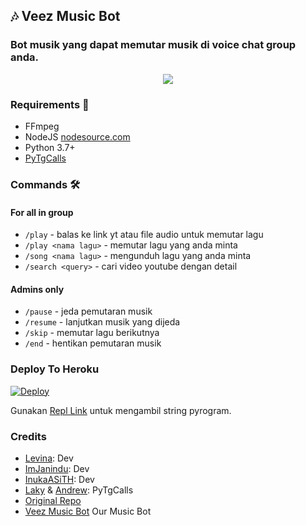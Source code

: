 <h2 align="centre">🎶 Veez Music Bot</h2>

### Bot musik yang dapat memutar musik di voice chat group anda.

<p align="center">
  <img src="https://telegra.ph/file/8bf3d62837cb59c3f8e7f.png">
</p>

<h3>Requirements 📝</h3>

- FFmpeg
- NodeJS [nodesource.com](https://nodesource.com/)
- Python 3.7+
- [PyTgCalls](https://github.com/pytgcalls/pytgcalls)

### Commands 🛠
#### For all in group
- `/play` - balas ke link yt atau file audio untuk memutar lagu
- `/play <nama lagu>` - memutar lagu yang anda minta
- `/song <nama lagu>` - mengunduh lagu yang anda minta
- `/search <query>` - cari video youtube dengan detail

#### Admins only
- `/pause` - jeda pemutaran musik
- `/resume` - lanjutkan musik yang dijeda
- `/skip` - memutar lagu berikutnya
- `/end` - hentikan pemutaran musik

### Deploy To Heroku</h4>

[![Deploy](https://www.herokucdn.com/deploy/button.svg)](https://heroku.com/deploy?template=https://github.com/levina-lab/veezmusic)

Gunakan [Repl Link](https://replit.com/@SpEcHiDe/GenerateStringSession) untuk mengambil string pyrogram.

### Credits
- [Levina](github.com/levina-lab): Dev
- [ImJanindu](https://github.com/ImJanindu): Dev
- [InukaASiTH](https://github.com/InukaAsith): Dev
- [Laky](https://github.com/Laky-64) & [Andrew](https://github.com/AndrewLaneX): PyTgCalls
- [Original Repo](https://github.com/suprojects/CallsMusic)
- [Veez Music Bot](https://t.me/veezmusicbot) Our Music Bot
